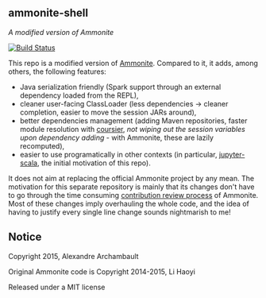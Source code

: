 ## ammonite-shell

*A modified version of Ammonite*

[![Build Status](https://travis-ci.org/alexarchambault/ammonite-shell.svg)](https://travis-ci.org/alexarchambault/ammonite-shell)

This repo is a modified version of [Ammonite](https://github.com/lihaoyi/Ammonite/).
Compared to it, it adds, among others, the following features:

* Java serialization friendly (Spark support through an external dependency loaded from the REPL),
* cleaner user-facing ClassLoader (less dependencies -> cleaner completion, easier to move the session JARs around),
* better dependencies management (adding Maven repositories, faster module resolution with [coursier](https://github.com/alexarchambault/coursier), *not wiping out the session variables upon dependency adding* - with Ammonite, these are lazily recomputed),
* easier to use programatically in other contexts (in particular, [jupyter-scala](https://github.com/alexarchambault/jupyter-scala), the initial motivation of this repo).

It does not aim at replacing the official Ammonite project by any mean. The motivation for this separate
repository is mainly that its changes don't have to go through the time consuming
[contribution review process](https://github.com/lihaoyi/Ammonite#contribution-guidelines) of Ammonite. Most of these changes
imply overhauling the whole code, and the idea of having to justify every single line change sounds nightmarish to
me!

## Notice

Copyright 2015, Alexandre Archambault

Original Ammonite code is Copyright 2014-2015, Li Haoyi

Released under a MIT license

